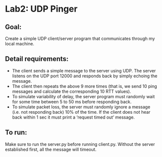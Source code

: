 # Lab2: UDP Pinger 
## Goal:
Create a simple UDP client/server program that communicates through my local machine.
## Detail requirements:
* The client sends a simple message to the server using UDP. The server listens on the UDP port 12000 and responds back by simply echoing the message.
* The client then repeats the above 9 more times (that is, we send 10 ping messages and calculate the corresponding 10 RTT values).
* To simulate variability of delay, the server program must randomly wait for some time between 5 to 50 ms before responding back.
* To simulate packet loss, the server must randomly ignore a message (i.e. not responding back) 10% of the time. If the client does not hear back within 1 sec it must print a ‘request timed out’ message.
## To run:
Make sure to run the server.py before running client.py. Without the server established first, all the message will timeout.
